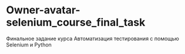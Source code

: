 # Owner-avatar-selenium_course_final_task
Финальное задание курса Автоматизация тестирования с помощью Selenium и Python

